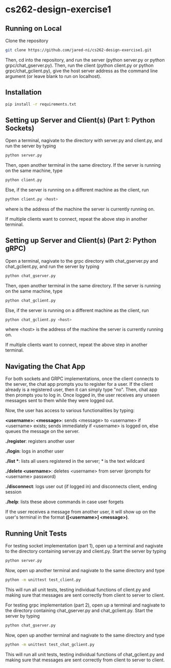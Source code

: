 # cs262-design-exercise1

## Running on Local
Clone the repository
```bash
git clone https://github.com/jared-ni/cs262-design-exercise1.git
```
Then, cd into the repository, and run the server (python server.py or python grpc/chat_gserver.py).
Then, run the client (python client.py or python grpc/chat_gclient.py), give the host server address as the command line argument (or leave blank to run on localhost).

## Installation
```bash
pip install -r requirements.txt 
```

## Setting up Server and Client(s) (Part 1: Python Sockets)
Open a terminal, nagivate to the directory with server.py and client.py, and run the server by typing 
```bash
python server.py
```

Then, open another terminal in the same directory. If the server is running on the same machine, type
```bash
python client.py
```
Else, if the server is running on a different machine as the client, run
```bash
python client.py <host>
```
where <host> is the address of the machine the server is currently running on.

If multiple clients want to connect, repeat the above step in another terminal.


## Setting up Server and Client(s) (Part 2: Python gRPC)
Open a terminal, nagivate to the grpc directory with chat_gserver.py and chat_gclient.py, and run the server by typing 
```bash
python chat_gserver.py
```

Then, open another terminal in the same directory. If the server is running on the same machine, type
```bash
python chat_gclient.py
```
Else, if the server is running on a different machine as the client, run
```bash
python chat_gclient.py <host>
```
where \<host\> is the address of the machine the server is currently running on.

If multiple clients want to connect, repeat the above step in another terminal.


## Navigating the Chat App
For both sockets and GRPC implementations, once the client connects to the server, 
the chat app prompts you to register for a user. If the client already is a 
registered user, then it can simply type "no". Then, chat app then prompts you 
to log in. Once logged in, the user receives any unseen messages sent to them while
they were logged out.

Now, the user has access to various functionalities by typing:

**\<username\>: \<message\>**: sends \<message\> to \<username\> if \<username\> exists; sends immediately if \<username\> is logged on, else queues the message on the server.

**./register**: registers another user

**./login**: logs in another user

__./list *__: lists all users registered in the server; * is the text wildcard

**./delete \<username\>**: deletes \<username\> from server (prompts for \<username\> password)

**./disconnect**: logs user out (if logged in) and disconnects client, ending session

**./help**: lists these above commands in case user forgets

If the user receives a message from another user, it will show up on the user's 
terminal in the format **([\<username\>] \<message\>)**.


## Running Unit Tests
For testing socket implementation (part 1), open up a terminal and nagivate to the 
directory containing server.py and client.py. Start the server by typing
```bash
python server.py
```

Now, open up another terminal and nagivate to the same directory and type
```bash
python -m unittest test_client.py
```
This will run all unit tests, testing individual functions of client.py and making
sure that messages are sent correctly from client to server to client.

For testing grpc implementation (part 2), open up a terminal and nagivate to the 
directory containing chat_gserver.py and chat_gclient.py. Start the server by typing
```bash
python chat_gserver.py
```

Now, open up another terminal and nagivate to the same directory and type
```bash
python -m unittest test_chat_gclient.py
```
This will run all unit tests, testing individual functions of chat_gclient.py and making
sure that messages are sent correctly from client to server to client.